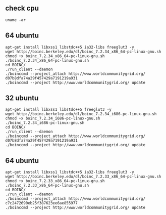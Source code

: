check cpu
---------

    uname -ar

64 ubuntu
---------


    apt-get install libxss1 libstdc++5 ia32-libs freeglut3 -y
    wget http://boinc.berkeley.edu/dl/boinc_7.2.34_x86_64-pc-linux-gnu.sh
    chmod +x boinc_7.2.34_x86_64-pc-linux-gnu.sh
    ./boinc_7.2.34_x86_64-pc-linux-gnu.sh
    cd BOINC/
    ./run_client --daemon
    ./boinccmd --project_attach http://www.worldcommunitygrid.org/ d07b8dfa74a29f457429a7191219a931
    ./boinccmd --project http://www.worldcommunitygrid.org/ update

32 ubuntu
---------

    apt-get install libxss1 libstdc++5 freeglut3 -y
    wget http://boinc.berkeley.edu/dl/boinc_7.2.34_i686-pc-linux-gnu.sh
    chmod +x boinc_7.2.34_i686-pc-linux-gnu.sh
    ./boinc_7.2.34_i686-pc-linux-gnu.sh
    cd BOINC/
    ./run_client --daemon
    ./boinccmd --project_attach http://www.worldcommunitygrid.org/ d07b8dfa74a29f457429a7191219a931
    ./boinccmd --project http://www.worldcommunitygrid.org/ update

64 ubuntu
---------

    apt-get install libxss1 libstdc++5 ia32-libs freeglut3 -y
    wget http://boinc.berkeley.edu/dl/boinc_7.2.33_x86_64-pc-linux-gnu.sh
    chmod +x boinc_7.2.33_x86_64-pc-linux-gnu.sh
    ./boinc_7.2.33_x86_64-pc-linux-gnu.sh
    cd BOINC/
    ./run_client --daemon
    ./boinccmd --project_attach http://www.worldcommunitygrid.org/ c7c2472690eb25f387623ee6ae855977
    ./boinccmd --project http://www.worldcommunitygrid.org/ update

